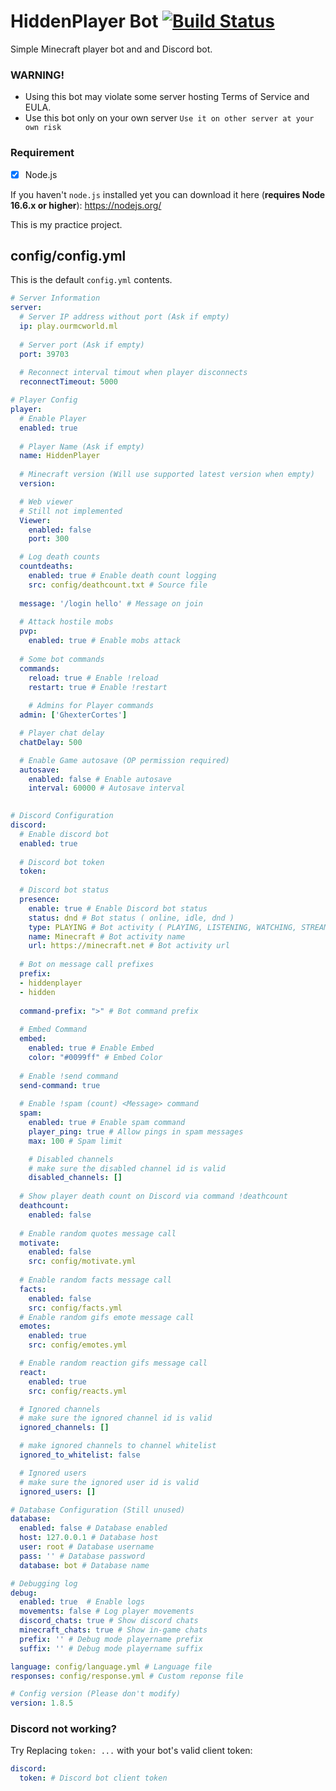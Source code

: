 # HiddenPlayer Bot [![Build Status](https://app.travis-ci.com/FalloutStudios/Grigora.svg?branch=master)](https://app.travis-ci.com/FalloutStudios/Grigora)
Simple Minecraft player bot and and Discord bot.

### WARNING! 
- Using this bot may violate some server hosting Terms of Service and EULA.
- Use this bot only on your own server `Use it on other server at your own risk`

### Requirement
- [x] Node.js

If you haven't `node.js` installed yet you can download it here (**requires Node 16.6.x or higher**): https://nodejs.org/

This is my practice project.

## config/config.yml

This is the default `config.yml` contents.

```yml
# Server Information
server:
  # Server IP address without port (Ask if empty)
  ip: play.ourmcworld.ml
  
  # Server port (Ask if empty)
  port: 39703
  
  # Reconnect interval timout when player disconnects
  reconnectTimeout: 5000

# Player Config
player:
  # Enable Player
  enabled: true
  
  # Player Name (Ask if empty)
  name: HiddenPlayer
  
  # Minecraft version (Will use supported latest version when empty)
  version:

  # Web viewer
  # Still not implemented
  Viewer:
    enabled: false
    port: 300

  # Log death counts
  countdeaths:
    enabled: true # Enable death count logging
    src: config/deathcount.txt # Source file
  
  message: '/login hello' # Message on join
  
  # Attack hostile mobs
  pvp:
    enabled: true # Enable mobs attack
  
  # Some bot commands
  commands:
    reload: true # Enable !reload
    restart: true # Enable !restart
  
    # Admins for Player commands
  admin: ['GhexterCortes']

  # Player chat delay
  chatDelay: 500

  # Enable Game autosave (OP permission required)
  autosave:
    enabled: false # Enable autosave
    interval: 60000 # Autosave interval

    
# Discord Configuration
discord:
  # Enable discord bot
  enabled: true
  
  # Discord bot token
  token: 
  
  # Discord bot status
  presence:
    enable: true # Enable Discord bot status
    status: dnd # Bot status ( online, idle, dnd )
    type: PLAYING # Bot activity ( PLAYING, LISTENING, WATCHING, STREAMING )
    name: Minecraft # Bot activity name
    url: https://minecraft.net # Bot activity url
  
  # Bot on message call prefixes
  prefix:
  - hiddenplayer
  - hidden
  
  command-prefix: ">" # Bot command prefix
  
  # Embed Command
  embed:
    enabled: true # Enable Embed
    color: "#0099ff" # Embed Color
  
  # Enable !send command
  send-command: true
  
  # Enable !spam (count) <Message> command
  spam:
    enabled: true # Enable spam command
    player_ping: true # Allow pings in spam messages
    max: 100 # Spam limit 

    # Disabled channels
    # make sure the disabled channel id is valid
    disabled_channels: []
  
  # Show player death count on Discord via command !deathcount
  deathcount:
    enabled: false
  
  # Enable random quotes message call
  motivate:
    enabled: false
    src: config/motivate.yml
  
  # Enable random facts message call
  facts:
    enabled: false
    src: config/facts.yml
  # Enable random gifs emote message call
  emotes:
    enabled: true
    src: config/emotes.yml

  # Enable random reaction gifs message call
  react:
    enabled: true
    src: config/reacts.yml

  # Ignored channels
  # make sure the ignored channel id is valid
  ignored_channels: []

  # make ignored channels to channel whitelist
  ignored_to_whitelist: false

  # Ignored users
  # make sure the ignored user id is valid
  ignored_users: []

# Database Configuration (Still unused)
database:
  enabled: false # Database enabled
  host: 127.0.0.1 # Database host
  user: root # Database username
  pass: '' # Database password
  database: bot # Database name

# Debugging log
debug:
  enabled: true  # Enable logs
  movements: false # Log player movements
  discord_chats: true # Show discord chats
  minecraft_chats: true # Show in-game chats
  prefix: '' # Debug mode playername prefix
  suffix: '' # Debug mode playername suffix

language: config/language.yml # Language file 
responses: config/response.yml # Custom reponse file

# Config version (Please don't modify)
version: 1.8.5
```
### Discord not working?

Try Replacing `token: ...` with your bot's valid client token: 
```yml
discord:
  token: # Discord bot client token
```